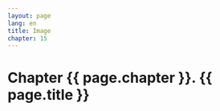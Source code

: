 ```yaml
---
layout: page
lang: en
title: Image
chapter: 15
---
```


# Chapter {{ page.chapter }}. {{ page.title }}

